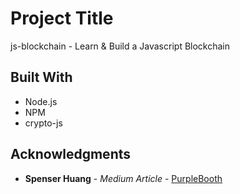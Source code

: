 # Project Title

js-blockchain - Learn & Build a Javascript Blockchain

## Built With

* Node.js
* NPM
* crypto-js

## Acknowledgments

* **Spenser Huang** - _Medium Article_ - [PurpleBooth](https://medium.com/digital-alchemy-holdings/learn-build-a-javascript-blockchain-part-1-ca61c285821e)

